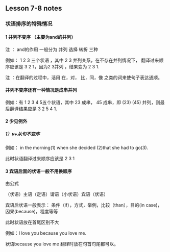 ## Lesson 7-8 notes

### 状语排序的特殊情况

#### 1 并列不变序 （主要为and的并列）

注 ： and的作用 一般分为 并列 选择 转折 三种

例如： 1    2    3 三个状语 ，其中 2 3 并列关系，在不存在并列情况下， 翻译过来顺序应该是 3   2    1，因为2 3并列 ，结果变为 2   3   1.

注 ：在翻译的过程中，活用 在，对， 比，同，像 之类的词来使句子表达通顺。

#### 并列不变序还有一种情况是成串并列

例如：有 1 2 3 4 5五个状语，其中 23 成串， 45 成串，即 (23) (45) 并列，则最后翻译结果应是 3 2 5 4 1.

#### 2 少见例外

##### 1）v+从句不变序

   例如： in the morning(1) when she decided (2)that she had to go(3).

 此时状语翻译过来顺序应该是 2  3  1

#### 3 宾语后面的状语一般不用换顺序

  由公式

  （状语）主语（定语）谓语（小状语）宾语（状语）

  宾语后状语一般表示： 条件（if），方式，举例，比较（than），目的(in case)，因果(because)，程度等等

此时状语放在首尾区别不大

 例如：I love you because  you love me.

 状语because you love me 翻译时放在句首句尾都可以。
